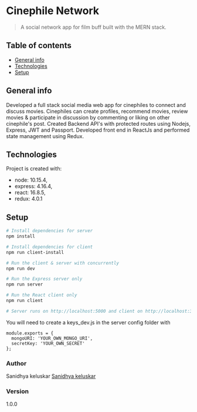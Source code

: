 # Cinephile Network

> A social network app for film buff built with the MERN stack.

## Table of contents

- [General info](#general-info)
- [Technologies](#technologies)
- [Setup](#setup)

## General info

Developed a full stack social media web app for cinephiles to connect and discuss movies. Cinephiles can create profiles, recommend movies, review movies & participate in discussion by commenting or liking on other cinephile's post.
Created Backend API's with protected routes using Nodejs, Express, JWT and Passport.
Developed front end in ReactJs and performed state management using Redux.

## Technologies

Project is created with:

- node: 10.15.4,
- express: 4.16.4,
- react: 16.8.5,
- redux: 4.0.1

## Setup

```bash
# Install dependencies for server
npm install

# Install dependencies for client
npm run client-install

# Run the client & server with concurrently
npm run dev

# Run the Express server only
npm run server

# Run the React client only
npm run client

# Server runs on http://localhost:5000 and client on http://localhost:3000
```

You will need to create a keys_dev.js in the server config folder with

```
module.exports = {
  mongoURI: 'YOUR_OWN_MONGO_URI',
  secretKey: 'YOUR_OWN_SECRET'
};
```

### Author

Sanidhya keluskar
[Sanidhya keluskar](https://sanidhyakeluskar.com)

### Version

1.0.0
